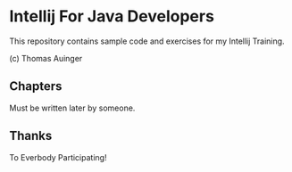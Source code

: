 # Intellij For Java Developers

This repository contains sample code and exercises for my Intellij Training.

(c) Thomas Auinger

## Chapters

Must be written later by someone.

## Thanks

To Everbody Participating!
